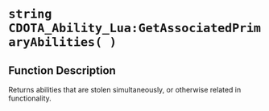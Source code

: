 # `string CDOTA_Ability_Lua:GetAssociatedPrimaryAbilities( )`
## Function Description
Returns abilities that are stolen simultaneously, or otherwise related in functionality.
